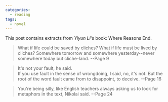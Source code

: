 ```yaml
---
categories: 
  - reading
tags:
  - novel
---
```


This post contains extracts from *Yiyun Li*'s book: Where Reasons End. 

> What if life could be saved by cliches? What if life must be lived by cliches? Somewhere tomorrow and somewhere yesterday--never somewhere today but cliche-land. --Page 9

> It's not your fault, he said.  
  If you use fault in the sense of wrongdoing, I said, no, it's not. But the root of the word fault came from to disappoint, to deceive. --Page 16
  
> You're being silly, like English teachers always asking us to look for metaphors in the text, Nikolai said. --Page 24
